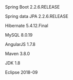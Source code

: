 Spring Boot 2.2.6.RELEASE

Spring data JPA 2.2.6.RELEASE

Hibernate 5.4.12.Final

MySQL 8.0.19

AngularJS 1.7.8

Maven 3.8.0

JDK 1.8

Eclipse 2018-09
